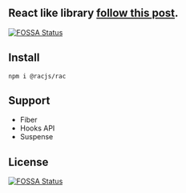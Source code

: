 React like library [follow this post](https://pomb.us/build-your-own-react/).
---
[![FOSSA Status](https://app.fossa.com/api/projects/git%2Bgithub.com%2Fshowonne%2Frac.svg?type=shield)](https://app.fossa.com/projects/git%2Bgithub.com%2Fshowonne%2Frac?ref=badge_shield)

## Install

```
npm i @racjs/rac
```

## Support
- Fiber
- Hooks API
- Suspense

## License
[![FOSSA Status](https://app.fossa.com/api/projects/git%2Bgithub.com%2Fshowonne%2Frac.svg?type=large)](https://app.fossa.com/projects/git%2Bgithub.com%2Fshowonne%2Frac?ref=badge_large)
